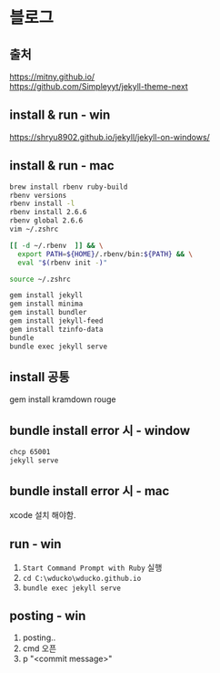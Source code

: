 # 블로그

## 출처
https://mitny.github.io/  
https://github.com/Simpleyyt/jekyll-theme-next  

## install & run - win
https://shryu8902.github.io/jekyll/jekyll-on-windows/

## install & run - mac
```sh
brew install rbenv ruby-build
rbenv versions
rbenv install -l
rbenv install 2.6.6
rbenv global 2.6.6
vim ~/.zshrc

[[ -d ~/.rbenv  ]] && \
  export PATH=${HOME}/.rbenv/bin:${PATH} && \
  eval "$(rbenv init -)"

source ~/.zshrc

gem install jekyll
gem install minima
gem install bundler
gem install jekyll-feed
gem install tzinfo-data
bundle
bundle exec jekyll serve
```

## install 공통
gem install kramdown rouge

## bundle install error 시 - window
```sh
chcp 65001
jekyll serve
```

## bundle install error 시 - mac
xcode 설치 해야함.

## run - win
1. `Start Command Prompt with Ruby` 실행
2. `cd C:\wducko\wducko.github.io`
3. `bundle exec jekyll serve`

## posting - win
1. posting..
2. cmd 오픈
3. p "\<commit message\>"